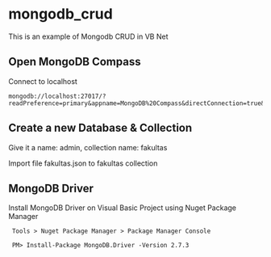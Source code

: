 # mongodb_crud
This is an example of Mongodb CRUD in VB Net

## Open MongoDB Compass
Connect to localhost

    mongodb://localhost:27017/?readPreference=primary&appname=MongoDB%20Compass&directConnection=true&ssl=false
    
## Create a new Database & Collection
Give it a name: admin, collection name: fakultas

Import file fakultas.json to fakultas collection

## MongoDB Driver
Install MongoDB Driver on Visual Basic Project using Nuget Package Manager

     Tools > Nuget Package Manager > Package Manager Console

     PM> Install-Package MongoDB.Driver -Version 2.7.3
